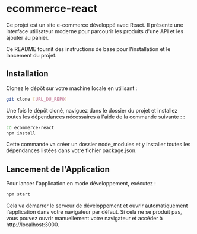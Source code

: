 
# ecommerce-react

Ce projet est un site e-commerce développé avec React. Il présente une interface utilisateur moderne pour parcourir les produits d'une API et les ajouter au panier. 

Ce README fournit des instructions de base pour l'installation et le lancement du projet.


## Installation

Clonez le dépôt sur votre machine locale en utilisant :

```bash
git clone [URL_DU_REPO]
```


Une fois le dépôt cloné, naviguez dans le dossier du projet et installez toutes les dépendances nécessaires à l'aide de la commande suivante : :

```bash
cd ecommerce-react
npm install
```
Cette commande va créer un dossier node_modules et y installer toutes les dépendances listées dans votre fichier package.json.

## Lancement de l'Application

Pour lancer l'application en mode développement, exécutez :

```bash
npm start
```

Cela va démarrer le serveur de développement et ouvrir automatiquement l'application dans votre navigateur par défaut. Si cela ne se produit pas, vous pouvez ouvrir manuellement votre navigateur et accéder à http://localhost:3000.
